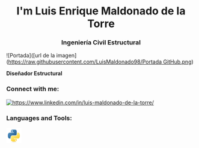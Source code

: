 <h1 align="center">I'm Luis Enrique Maldonado de la Torre</h1>
<h3 align="center">Ingeniería Civil Estructural</h3>

![Portada]([url de la imagen]([https://raw.githubusercontent.com/LuisMaldonado98/Portada GitHub.png](https://github.com/LuisMaldonado98/LuisMaldonado98/blob/084c65f9ac27157c9c17dc27a20b64c4b3513b5b/Portada%20GitHub.png))

 **Diseñador Estructural**

<h3 align="left">Connect with me:</h3>
<p![image](https://github.com/LuisMaldonado98/LuisMaldonado98/assets/85284891/f4942a3c-88b2-4c3c-91f4-62dc77cf3e7f)
 align="left">
<a href="https://linkedin.com/in/https://www.linkedin.com/in/luis-maldonado-de-la-torre/" target="blank"><img align="center" src="https://raw.githubusercontent.com/rahuldkjain/github-profile-readme-generator/master/src/images/icons/Social/linked-in-alt.svg" alt="https://www.linkedin.com/in/luis-maldonado-de-la-torre/" height="30" width="40" /></a>
</p>

<h3 align="left">Languages and Tools:</h3>
<p align="left"> <a href="https://www.cprogramming.com/" target="_blank" rel="noreferrer">  <img src="https://raw.githubusercontent.com/devicons/devicon/master/icons/python/python-original.svg" alt="python" width="40" height="40"/> </a> <a href="https://www.qt.io/" target="_blank" rel="noreferrer"> </a> </p>
